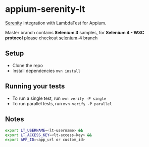 # appium-serenity-lt

[Serenity](http://www.thucydides.info/docs/serenity/) Integration with LambdaTest for Appium.

Master branch contains **Selenium 3** samples, for **Selenium 4 - W3C protocol** please checkout [selenium-4](https://github.com/lt/serenity-lt/tree/selenium-4) branch

## Setup

- Clone the repo
- Install dependencies `mvn install`

## Running your tests

- To run a single test, run `mvn verify -P single`
- To run parallel tests, run `mvn verify -P parallel`

## Notes


  ```sh
  export LT_USERNAME=<lt-username> &&
  export LT_ACCESS_KEY=<lt-access-key> &&
  export APP_ID=<app_url or custom_id>
  ```
